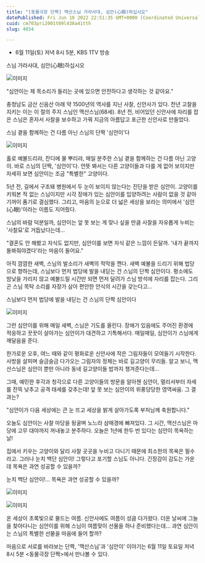 ```yaml
---
title: "[동물극장 단짝] 맥산스님 가라사대, 심안(心眼)하십시오"
datePublished: Fri Jun 10 2022 22:51:35 GMT+0000 (Coordinated Universal Time)
cuid: cm703pri2001t09l438a41tth
slug: 4034

---
```



- 6월 11일(토) 저녁 8시 5분, KBS 1TV 방송

스님 가라사대, 심안(心眼)하십시오

![이미지](https://cdn.hashnode.com/res/hashnode/image/upload/v1739255318077/6bc96f99-1466-4268-8ba9-93d69a1ab169.jpeg)

"심안이는 제 목소리가 들리는 곳에 있으면 안전하다고 생각하는 것 같아요."

충청남도 금산 신음산 아래 약 1500년의 역사를 지닌 사찰, 신안사가 있다. 천년 고찰을 지키는 이는 이 절의 주지 스님인 맥산스님(68세). 8년 전, 비어있던 신안사에 자리를 잡은 스님은 혼자서 사찰을 보수하고 가꿔 지금의 아름답고 포근한 신안사로 만들었다.

스님 곁을 함께하는 건 다름 아닌 스님의 단짝 '심안이'다

![이미지](https://cdn.hashnode.com/res/hashnode/image/upload/v1739255320240/08110308-96dd-4265-b742-fd15e5557698.jpeg)

홀로 예불드리랴, 잔디에 물 뿌리랴, 매일 분주한 스님 곁을 함께하는 건 다름 아닌 고양이. 바로 스님의 단짝, '심안이'다. 언뜻 봐서는 다른 고양이들과 다를 게 없어 보이지만 자세히 보면 심안이는 조금 "특별한" 고양이다.

5년 전, 길에서 구조돼 병원에서 두 눈이 보이지 않는다는 진단을 받은 심안이. 고양이를 키워본 적 없는 스님이지만 시각 장애가 있는 심안이를 입양하려는 사람이 없을 것 같아 기꺼이 품기로 결심했다. 그리고, 마음의 눈으로 더 넓은 세상을 보라는 의미에서 '심안(心眼)'이라는 이름도 지어줬다.

스님의 바람 덕분일까, 심안이는 앞 못 보는 게 맞나 싶을 만큼 사찰을 자유롭게 누비는 '사찰묘'로 거듭났다는데...

"결혼도 안 해봤고 자식도 없지만, 심안이를 보면 자식 같은 느낌이 든달까. '내가 끝까지 돌봐줘야겠다'라는 마음이 들어요."

아직 깜깜한 새벽, 스님의 발소리가 새벽의 적막을 깬다. 새벽 예불을 드리기 위해 법당으로 향하는데, 스님보다 먼저 법당에 발을 내딛는 건 스님의 단짝 심안이다. 평소에도 밤낮을 가리지 않고 예불드릴 시간만 되면 먼저 달려가 스님 방석에 자리를 잡는다. 그리곤 스님 목탁 소리를 자장가 삼아 편안한 안식의 시간을 갖는다고...

스님보다 먼저 법당에 발을 내딛는 건 스님의 단짝 심안이다

![이미지](https://cdn.hashnode.com/res/hashnode/image/upload/v1739255322216/ebd3ee0d-a711-4fb5-9a5e-b64ab80a564c.jpeg)

그런 심안이를 위해 매일 새벽, 스님은 기도를 올린다. 장애가 있음에도 주어진 환경에 적응하고 꿋꿋이 살아가는 심안이가 대견하고 기특해서다. 매일매일, 심안이가 스님에게 깨달음을 준다.

한가로운 오후, 여느 때와 같이 평화로운 신안사에 작은 그림자들이 모여들기 시작한다. 사방을 살피며 슬금슬금 다가오는 그림자의 정체는 바로 길고양이 무리들. 알고 보니, 맥산스님은 심안이 뿐만 아니라 동네 길고양이들 밥까지 챙겨준다는데...

그때, 예민한 후각과 청각으로 다른 고양이들의 방문을 알아챈 심안이, 멀리서부터 자세를 잔뜩 낮추고 공격 태세를 갖추는데! 앞 못 보는 심안이의 위풍당당한 영역싸움. 그 결과는?

"심안이가 다음 세상에는 큰 눈 뜨고 세상을 밝게 살아가도록 부처님께 축원합니다."

오늘도 심안이는 사찰 마당을 뒹굴며 노느라 삼매경에 빠져있다. 그 시간, 맥산스님은 마당에 고무 대야까지 꺼내놓고 분주하다. 오늘은 1년에 한두 번 있다는 심안이 목욕하는 날!

집에서 키우는 고양이와 달리 사찰 곳곳을 누비고 다니기 때문에 최소한의 목욕은 필수라고. 그러나 눈치 백단 심안이! 그렇다고 포기할 스님도 아니다. 긴장감이 감도는 가운데 목욕은 과연 성공할 수 있을까?

눈치 백단 심안이!... 목욕은 과연 성공할 수 있을까?

![이미지](https://cdn.hashnode.com/res/hashnode/image/upload/v1739255324116/336d473d-0e88-403e-8ea2-7e1ac8e5e211.jpeg)

![이미지](https://cdn.hashnode.com/res/hashnode/image/upload/v1739255325951/262c4509-df0d-4798-99c5-e2e5c4a6d00e.jpeg)

온 세상이 초록빛으로 물드는 여름. 신안사에도 여름이 성큼 다가왔다. 더운 날씨에 그늘을 찾아다니는 심안이를 위해 스님이 여름맞이 선물을 하나 준비했다는데... 과연 심안이는 스님의 특별한 선물을 마음에 들어 할까?

마음으로 서로를 바라보는 단짝, '맥산스님'과 '심안이' 이야기는 6월 11일 토요일 저녁 8시 5분 <동물극장 단짝>에서 만나볼 수 있다.